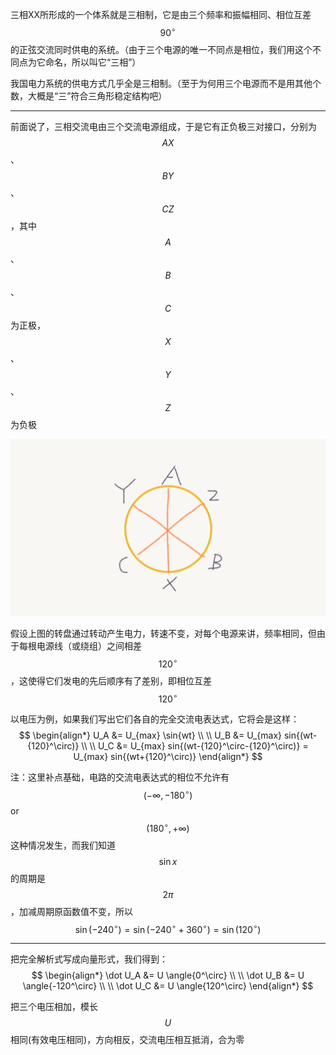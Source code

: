 三相XX所形成的一个体系就是三相制，它是由三个频率和振幅相同、相位互差 $${90}^\circ$$ 的正弦交流同时供电的系统。（由于三个电源的唯一不同点是相位，我们用这个不同点为它命名，所以叫它“三相”）

我国电力系统的供电方式几乎全是三相制。（至于为何用三个电源而不是用其他个数，大概是“三”符合三角形稳定结构吧）
___

前面说了，三相交流电由三个交流电源组成，于是它有正负极三对接口，分别为 $$AX$$、$$BY$$、$$CZ$$，其中 $$A$$、$$B$$、$$C$$ 为正极， $$X$$、$$Y$$、$$Z$$ 为负极

![](/assets/SanXiangDianZhuanPan.png)

假设上图的转盘通过转动产生电力，转速不变，对每个电源来讲，频率相同，但由于每根电源线（或绕组）之间相差 $${120}^\circ$$，这使得它们发电的先后顺序有了差别，即相位互差 $${120}^\circ$$

以电压为例，如果我们写出它们各自的完全交流电表达式，它将会是这样：
$$
\begin{align*}
U_A &= U_{max} \sin{wt}
\\ \\
U_B &= U_{max} sin{(wt-{120}^\circ)}
\\ \\
U_C &= U_{max} sin{(wt-{120}^\circ-{120}^\circ)} = U_{max} sin{(wt+{120}^\circ)}
\end{align*}
$$

注：这里补点基础，电路的交流电表达式的相位不允许有 $$(-\infty, {-180}^\circ)$$ or $$({180}^\circ, +\infty)$$ 这种情况发生，而我们知道 $$\sin{x}$$ 的周期是 $$2 \pi$$，加减周期原函数值不变，所以 $$\sin(-240^\circ) = \sin(-240^\circ + 360^\circ) = \sin(120^\circ)$$
___

把完全解析式写成向量形式，我们得到：
$$
\begin{align*}
\dot U_A &= U \angle{0^\circ}
\\ \\
\dot U_B &= U \angle{-120^\circ}
\\ \\
\dot U_C &= U \angle{120^\circ}
\end{align*}
$$

把三个电压相加，模长 $$U$$ 相同(有效电压相同)，方向相反，交流电压相互抵消，合为零